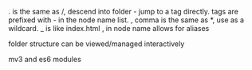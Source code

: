 . is the same as /, descend into folder
\- jump to a tag directly. tags are prefixed with - in the node name list.
, comma is the same as \*, use as a wildcard.
\_ is like index.html
, in node name allows for aliases

folder structure can be viewed/managed interactively

mv3 and es6 modules
